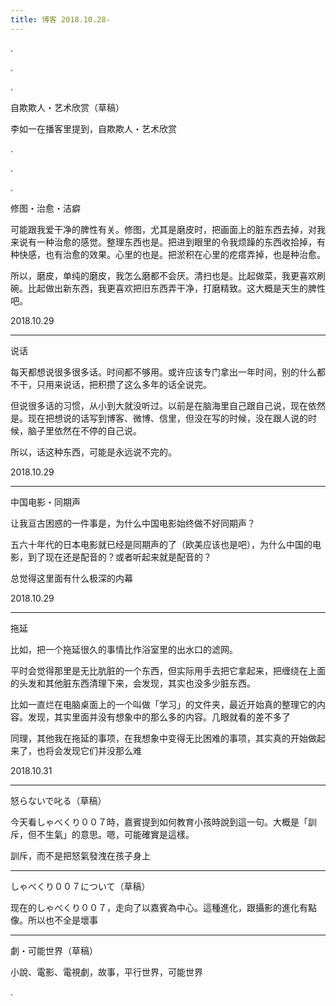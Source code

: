 ```yaml
---
title: 博客 2018.10.28-
---
```


.

<!--more-->

.

.

自欺欺人・艺术欣赏（草稿）

李如一在播客里提到，自欺欺人・艺术欣赏

.

.

.

修图・治愈・洁癖

可能跟我爱干净的脾性有关。修图，尤其是磨皮时，把画面上的脏东西去掉，对我来说有一种治愈的感觉。整理东西也是。把进到眼里的令我烦躁的东西收拾掉，有种快感，也有治愈的效果。心里的也是。把淤积在心里的疙瘩弄掉，也是种治愈。

所以，磨皮，单纯的磨皮，我怎么磨都不会厌。清扫也是。比起做菜，我更喜欢刷碗。比起做出新东西，我更喜欢把旧东西弄干净，打磨精致。这大概是天生的脾性吧。

2018.10.29

---

说话

每天都想说很多很多话。时间都不够用。或许应该专门拿出一年时间，别的什么都不干，只用来说话，把积攒了这么多年的话全说完。

但说很多话的习惯，从小到大就没听过。以前是在脑海里自己跟自己说，现在依然是。现在把想说的话写到博客、微博、信里，但没在写的时候，没在跟人说的时候，脑子里依然在不停的自己说。

所以，话这种东西，可能是永远说不完的。

2018.10.29

---

中国电影・同期声

让我亘古困惑的一件事是，为什么中国电影始终做不好同期声？

五六十年代的日本电影就已经是同期声的了（欧美应该也是吧），为什么中国的电影，到了现在还是配音的？或者听起来就是配音的？

总觉得这里面有什么极深的内幕

2018.10.29

---

拖延

比如，把一个拖延很久的事情比作浴室里的出水口的滤网。

平时会觉得那里是无比肮脏的一个东西，但实际用手去把它拿起来，把缠绕在上面的头发和其他脏东西清理下来，会发现，其实也没多少脏东西。

比如一直烂在电脑桌面上的一个叫做「学习」的文件夹，最近开始真的整理它的内容。发现，其实里面并没有想象中的那么多的内容。几眼就看的差不多了

同理，其他我在拖延的事项，在我想象中变得无比困难的事项，其实真的开始做起来了，也将会发现它们并没那么难

2018.10.31

---

怒らないで叱る（草稿）

今天看しゃべくり００７時，嘉賓提到如何教育小孩時說到這一句。大概是「訓斥，但不生氣」的意思。嗯，可能確實是這樣。

訓斥，而不是把怒氣發洩在孩子身上

---

しゃべくり００７について（草稿）

现在的しゃべくり００７，走向了以嘉賓為中心。這種進化，跟攝影的進化有點像。所以也不全是壞事

---

劇・可能世界（草稿）

小說、電影、電視劇，故事，平行世界，可能世界

.